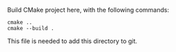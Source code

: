 Build CMake project here, with the following commands:

    cmake ..
    cmake --build .

This file is needed to add this directory to git.